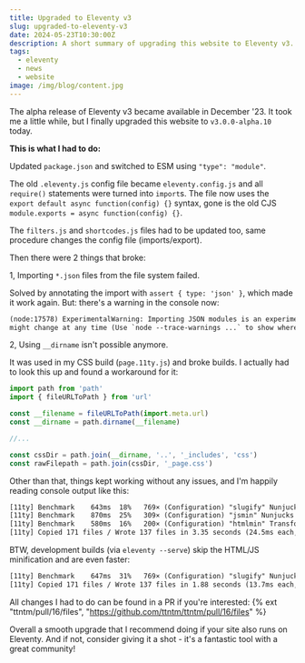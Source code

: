 ```yaml
---
title: Upgraded to Eleventy v3
slug: upgraded-to-eleventy-v3
date: 2024-05-23T10:30:00Z
description: A short summary of upgrading this website to Eleventy v3.
tags:
  - eleventy
  - news
  - website
image: /img/blog/content.jpg
---
```


The alpha release of Eleventy v3 became available in December '23. It took me a little while, but I finally upgraded this website to `v3.0.0-alpha.10` today.

**This is what I had to do:**

Updated `package.json` and switched to ESM using `"type": "module"`.

The old `.eleventy.js` config file became `eleventy.config.js` and all `require()` statements were turned into `import`s. The file now uses the `export default async function(config) {}` syntax, gone is the old CJS `module.exports = async function(config) {}`.

The `filters.js` and `shortcodes.js` files had to be updated too, same procedure changes the config file (imports/export).

Then there were 2 things that broke:

1, Importing `*.json` files from the file system failed.

Solved by annotating the import with `assert { type: 'json' }`, which made it work again. But: there's a warning in the console now:

```txt
(node:17578) ExperimentalWarning: Importing JSON modules is an experimental feature and
might change at any time (Use `node --trace-warnings ...` to show where the warning was created)`.
```

2, Using `__dirname` isn't possible anymore.

It was used in my CSS build (`page.11ty.js`) and broke builds. I actually had to look this up and found a workaround for it:

```js
import path from 'path'
import { fileURLToPath } from 'url'

const __filename = fileURLToPath(import.meta.url)
const __dirname = path.dirname(__filename)

//...

const cssDir = path.join(__dirname, '..', '_includes', 'css')
const rawFilepath = path.join(cssDir, '_page.css')
```

Other than that, things kept working without any issues, and I'm happily reading console output like this:

```txt
[11ty] Benchmark    643ms  18%   769× (Configuration) "slugify" Nunjucks Filter
[11ty] Benchmark    870ms  25%   309× (Configuration) "jsmin" Nunjucks Async Filter
[11ty] Benchmark    580ms  16%   200× (Configuration) "htmlmin" Transform
[11ty] Copied 171 files / Wrote 137 files in 3.35 seconds (24.5ms each, v3.0.0-alpha.10)
```

BTW, development builds (via `eleventy --serve`) skip the HTML/JS minification and are even faster:

```txt
[11ty] Benchmark    647ms  31%   769× (Configuration) "slugify" Nunjucks Filter
[11ty] Copied 171 files / Wrote 137 files in 1.88 seconds (13.7ms each, v3.0.0-alpha.10)
```

All changes I had to do can be found in a PR if you're interested: {% ext "ttntm/pull/16/files", "https://github.com/ttntm/ttntm/pull/16/files" %}

Overall a smooth upgrade that I recommend doing if your site also runs on Eleventy. And if not, consider giving it a shot - it's a fantastic tool with a great community!

